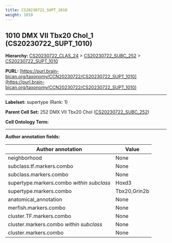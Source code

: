```yaml
---
title: CS20230722_SUPT_1010
weight: 1010
---
```

## 1010 DMX VII Tbx20 Chol_1 (CS20230722_SUPT_1010)
<b>Hierarchy: </b>
[CS20230722_CLAS_24](../CS20230722_CLAS_24) >
[CS20230722_SUBC_252](../CS20230722_SUBC_252) >
[CS20230722_SUPT_1010](../CS20230722_SUPT_1010)

**PURL:** [https://purl.brain-bican.org/taxonomy/CCN20230722/CS20230722_SUPT_1010](https://purl.brain-bican.org/taxonomy/CCN20230722/CS20230722_SUPT_1010)

---


**Labelset:** supertype (Rank: 1)

**Parent Cell Set:** 252 DMX VII Tbx20 Chol ([CS20230722_SUBC_252](../CS20230722_SUBC_252))



**Cell Ontology Term:** 

[MARKER GENES.]: #


---

[TRANSFERRED ANNOTATIONS.]: #


[AUTHOR ANNOTATION FIELDS.]: #


**Author annotation fields:**

| Author annotation | Value |
|-------------------|-------|
|neighborhood|None|
|subclass.tf.markers.combo|None|
|subclass.markers.combo|None|
|supertype.markers.combo _within subclass_|Hoxd3|
|supertype.markers.combo|Tbx20,Grin2b|
|anatomical_annotation|None|
|merfish.markers.combo|None|
|cluster.TF.markers.combo|None|
|cluster.markers.combo _within subclass_|None|
|cluster.markers.combo|None|
